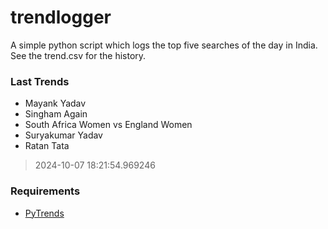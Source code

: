 # trendlogger
A simple python script which logs the top five searches of the day in India.<br>See the trend.csv for the history.<br>

<!-- Last Trends -->
### Last Trends
* Mayank Yadav
* Singham Again
* South Africa Women vs England Women
* Suryakumar Yadav
* Ratan Tata
> 2024-10-07 18:21:54.969246

<!-- Requirements -->
### Requirements
* [PyTrends](https://github.com/dreyco676/pytrends)
